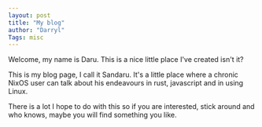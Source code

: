 ```yaml
---
layout: post
title: "My blog"
author: "Darryl"
Tags: misc
---
```


Welcome, my name is Daru. This is a nice little place
I've created isn't it?

This is my blog page, I call it Sandaru. It's a little place
where a chronic NixOS user can talk about his endeavours in rust,
javascript and in using Linux.

There is a lot I hope to do with this so if you are interested, stick
around and who knows, maybe you will find something you like.
